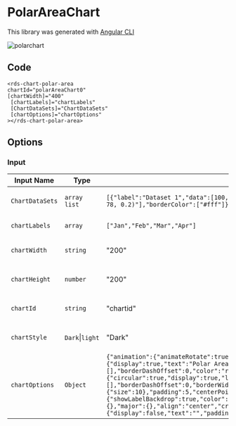 # PolarAreaChart

This library was generated with [Angular CLI](https://github.com/angular/angular-cli)

<p align="left">
<img src="../../assets/polarchart.png" alt="polarchart"/>
<p/>

## Code

`<rds-chart-polar-area`    
  `chartId="polarAreaChart0"`  
  `[chartWidth]="400"`  
 ` [chartLabels]="chartLabels"`  
 ` [ChartDataSets]="ChartDataSets"`  
 ` [chartOptions]="chartOptions"`  
`></rds-chart-polar-area> `  

## Options
### Input
<!-- prettier-ignore -->
| Input Name                  | Type                             |Example| Description                                                                  |
| --------------------------- | -------------------------------- |------------| ---------------------------------------------------------------------------- |
| `ChartDataSets`             | `array list`        |`[{"label":"Dataset 1","data":[100,70,80,96,87,77],"backgroundColor":["rgba(255, 99, 132, 0.2)","rgba(54, 162, 235, 0.2)","rgba(255, 206, 86, 0.2)","rgba(75, 192, 192, 0.2)","rgba(153, 102, 255, 0.2)","rgba(167, 145, 78, 0.2)"],"borderColor":["#fff"]}]`|Data set of the PolarAreChart
| `chartLabels`               | `array`                          | `["Jan","Feb","Mar","Apr"]`|Specify chart labels|
| `chartWidth`                |  `string`                       | "200"|Specify the width of the chart|
| `chartHeight`                |  `number`                       | "200"|Specify the width of the chart|
| `chartId`                |  `string`                       | "chartid"|Specify the ID of the chart|
| `chartStyle`                |  `Dark`\|`light`                       | "Dark"|Specify the style of the chart|
|`chartOptions`|`Object`|`{"animation":{"animateRotate":true,"animateScale":false},"responsive":true,"plugins":{"legend":{"position":"top","pointStyle":"line","labels":{"usePointStyle":true}},"tooltip":{"usePointStyle":true},"title":{"display":true,"text":"Polar Area Chart"}},"scales":{"r":{"axis":"r","type":"radialLinear","angleLines":{"display":false,"lineWidth":1,"borderDash":[],"borderDashOffset":0,"color":"rgba(0,0,0,0.1)"},"beginAtZero":true,"grid":{"circular":true,"display":true,"lineWidth":1,"drawBorder":true,"drawOnChartArea":true,"drawTicks":true,"tickLength":8,"offset":false,"borderDash":[],"borderDashOffset":0,"borderWidth":1,"color":"rgba(0,0,0,0.1)","borderColor":"rgba(0,0,0,0.1)"},"pointLabels":{"display":false,"backdropPadding":2,"font":{"size":10},"padding":5,"centerPointLabels":false,"color":"#666"},"startAngle":0,"display":true,"animate":true,"position":"chartArea","ticks":{"showLabelBackdrop":true,"color":"#666","minRotation":0,"maxRotation":50,"mirror":false,"textStrokeWidth":0,"textStrokeColor":"","padding":3,"display":true,"autoSkip":true,"autoSkipPadding":3,"labelOffset":0,"minor":{},"major":{},"align":"center","crossAlign":"near","backdropColor":"rgba(255, 255, 255, 0.75)","backdropPadding":2},"offset":false,"reverse":false,"bounds":"ticks","grace":0,"title":{"display":false,"text":"","padding":{"top":4,"bottom":4},"color":"#666"},"id":"r"}}}`|Chart options|
